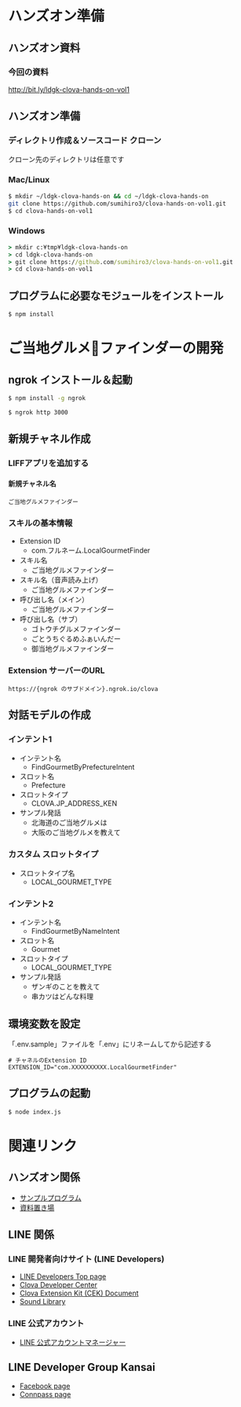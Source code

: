 # ハンズオン準備

## ハンズオン資料

### 今回の資料

http://bit.ly/ldgk-clova-hands-on-vol1

## ハンズオン準備

### ディレクトリ作成＆ソースコード クローン

クローン先のディレクトリは任意です

### Mac/Linux

```bash
$ mkdir ~/ldgk-clova-hands-on && cd ~/ldgk-clova-hands-on
git clone https://github.com/sumihiro3/clova-hands-on-vol1.git
$ cd clova-hands-on-vol1
```

### Windows

```bat
> mkdir c:¥tmp¥ldgk-clova-hands-on
> cd ldgk-clova-hands-on
> git clone https://github.com/sumihiro3/clova-hands-on-vol1.git
> cd clova-hands-on-vol1
```

## プログラムに必要なモジュールをインストール

```bash
$ npm install
```

# ご当地グルメファインダーの開発

## ngrok インストール＆起動

```bash
$ npm install -g ngrok

$ ngrok http 3000
```

## 新規チャネル作成

### LIFFアプリを追加する

#### 新規チャネル名

```text
ご当地グルメファインダー
```

### スキルの基本情報

* Extension ID
    * com.フルネーム.LocalGourmetFinder
* スキル名
    * ご当地グルメファインダー
* スキル名（音声読み上げ）
    * ご当地グルメファインダー
* 呼び出し名（メイン）
    * ご当地グルメファインダー
* 呼び出し名（サブ）
    * ゴトウチグルメファインダー
    * ごとうちぐるめふぁいんだー
    * 御当地グルメファインダー

### Extension サーバーのURL

```text
https://{ngrok のサブドメイン}.ngrok.io/clova
```

## 対話モデルの作成

### インテント1

* インテント名
    * FindGourmetByPrefectureIntent
* スロット名
    * Prefecture
* スロットタイプ
    * CLOVA.JP_ADDRESS_KEN
* サンプル発話
    * 北海道のご当地グルメは
    * 大阪のご当地グルメを教えて

### カスタム スロットタイプ

* スロットタイプ名
    * LOCAL_GOURMET_TYPE

### インテント2

* インテント名
    * FindGourmetByNameIntent
* スロット名
    * Gourmet
* スロットタイプ
    * LOCAL_GOURMET_TYPE
* サンプル発話
    * ザンギのことを教えて
    * 串カツはどんな料理



## 環境変数を設定

「.env.sample」ファイルを「.env」にリネームしてから記述する

```text
# チャネルのExtension ID
EXTENSION_ID="com.XXXXXXXXXX.LocalGourmetFinder"
```

## プログラムの起動

```bash
$ node index.js
```

# 関連リンク

## ハンズオン関係

* [サンプルプログラム](https://github.com/sumihiro3/clova-hands-on-vol1)
* [資料置き場](http://bit.ly/ldgk-clova-hands-on-vol1)

## LINE 関係

### LINE 開発者向けサイト (LINE Developers)

* [LINE Developers Top page](https://developers.line.biz/ja/)
* [Clova Developer Center](https://clova-developers.line.biz/)
* [Clova Extension Kit (CEK) Document](https://clova-developers.line.biz/guide/)
* [Sound Library](https://clova-developers.line.biz/guide/Resources/Sound_Library.md)

### LINE 公式アカウント

* [LINE 公式アカウントマネージャー](https://manager.line.biz/)


## LINE Developer Group Kansai

* [Facebook page](https://www.facebook.com/groups/LINEDeveloperGroupKansai/)
* [Connpass page](https://ldgk.connpass.com/)




